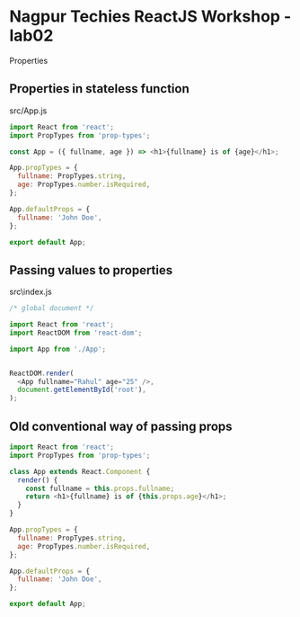 # Nagpur Techies ReactJS Workshop - lab02

Properties

## Properties in stateless function

src/App.js

```js
import React from 'react';
import PropTypes from 'prop-types';

const App = ({ fullname, age }) => <h1>{fullname} is of {age}</h1>;

App.propTypes = {
  fullname: PropTypes.string,
  age: PropTypes.number.isRequired,
};

App.defaultProps = {
  fullname: 'John Doe',
};

export default App;
```

## Passing values to properties

src\index.js

```js
/* global document */

import React from 'react';
import ReactDOM from 'react-dom';

import App from './App';


ReactDOM.render(
  <App fullname="Rahul" age="25" />,
  document.getElementById('root'),
);
```

## Old conventional way of passing props

```js
import React from 'react';
import PropTypes from 'prop-types';

class App extends React.Component {
  render() {
    const fullname = this.props.fullname;
    return <h1>{fullname} is of {this.props.age}</h1>;
  }
}

App.propTypes = {
  fullname: PropTypes.string,
  age: PropTypes.number.isRequired,
};

App.defaultProps = {
  fullname: 'John Doe',
};

export default App;
```

